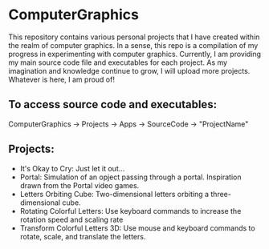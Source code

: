 # ComputerGraphics
This repository contains various personal projects that I have created within the realm of computer graphics. In a sense, this repo is a compilation of my progress in experimenting with computer graphics. Currently, I am providing my main source code file and executables for each project. As my imagination and knowledge continue to grow, I will upload more projects. Whatever is here, I am proud of! 

## To access source code and executables:
ComputerGraphics -> Projects -> Apps -> SourceCode -> "ProjectName"

## Projects:
- It's Okay to Cry: Just let it out...
- Portal: Simulation of an opject passing through a portal. Inspiration drawn from the Portal video games.
- Letters Orbiting Cube: Two-dimensional letters orbiting a three-dimensional cube.
- Rotating Colorful Letters: Use keyboard commands to increase the rotation speed and scaling rate
- Transform Colorful Letters 3D: Use mouse and keyboard commands to rotate, scale, and translate the letters.
